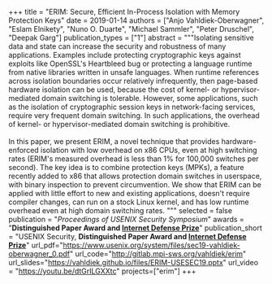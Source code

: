 +++
title = "ERIM: Secure, Efficient In-Process Isolation with Memory Protection Keys"
date = 2019-01-14
authors = ["Anjo Vahldiek-Oberwagner", "Eslam Elnikety", "Nuno O. Duarte", "Michael Sammler", "Peter Druschel", "Deepak Garg"]
publication_types = ["1"]
abstract = """Isolating sensitive data and state can increase the security and robustness of many applications. Examples include protecting cryptographic keys against exploits like OpenSSL's Heartbleed bug or protecting a language runtime from native libraries written in unsafe languages. When runtime references across isolation boundaries occur relatively infrequently, then page-based hardware isolation can be used, because the cost of kernel- or hypervisor-mediated domain switching is tolerable. However, some applications, such as the isolation of cryptographic session keys in network-facing services, require very frequent domain switching. In such applications, the overhead of kernel- or hypervisor-mediated domain switching is prohibitive. <br><br>In this paper, we present ERIM, a novel technique that provides hardware-enforced isolation with low overhead on x86 CPUs, even at high switching rates (ERIM's measured overhead is less than 1% for 100,000 switches per second). The key idea is to combine protection keys (MPKs), a feature recently added to x86 that allows protection domain switches in userspace, with binary inspection to prevent circumvention. We show that ERIM can be applied with little effort to new and existing applications, doesn't require compiler changes, can run on a stock Linux kernel, and has low runtime overhead even at high domain switching rates. """
selected = false
publication = "*Proceedings of USENIX Security Symposium*"
awards = "<b>Distinguished Paper Award and <a href='https://research.fb.com/blog/2019/08/facebook-awards-100000-to-2019-internet-defense-prize-winners/' target='_blank'>Internet Defense Prize</a></b>"
publication_short = "USENIX Security, <b>Distinguished Paper Award and <a href='https://research.fb.com/blog/2019/08/facebook-awards-100000-to-2019-internet-defense-prize-winners/' target='_blank'>Internet Defense Prize</a></b>"
url_pdf="https://www.usenix.org/system/files/sec19-vahldiek-oberwagner_0.pdf"
url_code="http://gitlab.mpi-sws.org/vahldiek/erim"
url_slides="https://vahldiek.github.io/files/ERIM-USESEC19.pptx"
url_video = "https://youtu.be/dtGrILGXXtc"
projects=["erim"]
+++


